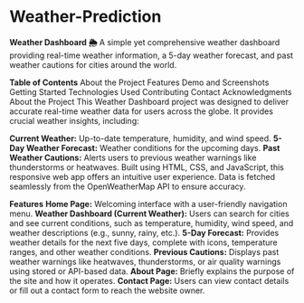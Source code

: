 # Weather-Prediction



**Weather Dashboard 🌦️**
A simple yet comprehensive weather dashboard providing real-time weather information, a 5-day weather forecast, and past weather cautions for cities around the world.

**Table of Contents**
About the Project
Features
Demo and Screenshots
Getting Started
Technologies Used
Contributing
Contact
Acknowledgments
About the Project
This Weather Dashboard project was designed to deliver accurate real-time weather data for users across the globe. It provides crucial weather insights, including:

**Current Weather:** Up-to-date temperature, humidity, and wind speed.
**5-Day Weather Forecast:** Weather conditions for the upcoming days.
**Past Weather Cautions:** Alerts users to previous weather warnings like thunderstorms or heatwaves.
Built using HTML, CSS, and JavaScript, this responsive web app offers an intuitive user experience. Data is fetched seamlessly from the OpenWeatherMap API to ensure accuracy.

**Features**
**Home Page:** Welcoming interface with a user-friendly navigation menu.
**Weather Dashboard (Current Weather):** Users can search for cities and see current conditions, such as temperature, humidity, wind speed, and weather descriptions (e.g., sunny, rainy, etc.).
**5-Day Forecast:** Provides weather details for the next five days, complete with icons, temperature ranges, and other weather conditions.
**Previous Cautions:** Displays past weather warnings like heatwaves, thunderstorms, or air quality warnings using stored or API-based data.
**About Page:** Briefly explains the purpose of the site and how it operates.
**Contact Page:** Users can view contact details or fill out a contact form to reach the website owner.
